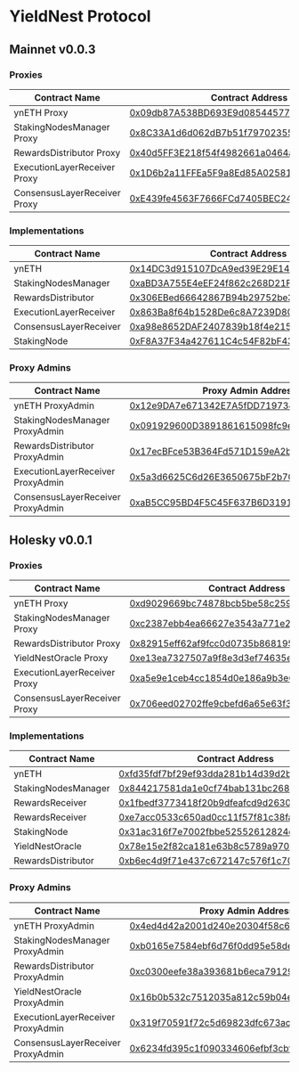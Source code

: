 # YieldNest Protocol

## Mainnet v0.0.3

### Proxies
| Contract Name | Contract Address |
|----------------------------|-------------------------------------------|
| ynETH Proxy | [0x09db87A538BD693E9d08544577d5cCfAA6373A48](https://etherscan.io/address/0x09db87A538BD693E9d08544577d5cCfAA6373A48) |
| StakingNodesManager Proxy | [0x8C33A1d6d062dB7b51f79702355771d44359cD7d](https://etherscan.io/address/0x8C33A1d6d062dB7b51f79702355771d44359cD7d) |
| RewardsDistributor Proxy | [0x40d5FF3E218f54f4982661a0464a298Cf6652351](https://etherscan.io/address/0x40d5FF3E218f54f4982661a0464a298Cf6652351) |
| ExecutionLayerReceiver Proxy | [0x1D6b2a11FFEa5F9a8Ed85A02581910b3d695C12b](https://etherscan.io/address/0x1D6b2a11FFEa5F9a8Ed85A02581910b3d695C12b) |
| ConsensusLayerReceiver Proxy | [0xE439fe4563F7666FCd7405BEC24aE7B0d226536e](https://etherscan.io/address/0xE439fe4563F7666FCd7405BEC24aE7B0d226536e) |

### Implementations
| Contract Name | Contract Address |
|----------------------------|-------------------------------------------|
| ynETH | [0x14DC3d915107DcA9ed39E29E14fbdfe4358a1346](https://etherscan.io/address/0x14DC3d915107DcA9ed39E29E14fbdfe4358a1346) |
| StakingNodesManager | [0xaBD3A755E4eEF24f862c268D21Fd5235904cc811](https://etherscan.io/address/0xaBD3A755E4eEF24f862c268D21Fd5235904cc811) |
| RewardsDistributor | [0x306EBed66642867B94b29752be37b8f20fEb5F72](https://etherscan.io/address/0x306EBed66642867B94b29752be37b8f20fEb5F72) |
| ExecutionLayerReceiver | [0x863Ba8f64b1528De6c8A7239D80D4f2b7CfF159B](https://etherscan.io/address/0x863Ba8f64b1528De6c8A7239D80D4f2b7CfF159B) |
| ConsensusLayerReceiver | [0xa98e8652DAF2407839b18f4e215D86D88Eb91582](https://etherscan.io/address/0xa98e8652DAF2407839b18f4e215D86D88Eb91582) |
| StakingNode | [0xF8A37F34a427611C4c54F82bF43230FA041d237B](https://etherscan.io/address/0xF8A37F34a427611C4c54F82bF43230FA041d237B#code) |



### Proxy Admins
| Contract Name | Proxy Admin Address |
|----------------------------|-------------------------------------------|
| ynETH ProxyAdmin | [0x12e9DA7e671342E7A5fDD7197348C8019e72C31F](https://etherscan.io/address/0x12e9DA7e671342E7A5fDD7197348C8019e72C31F) |
| StakingNodesManager ProxyAdmin | [0x091929600D3891861615098fc9eA3a0270966398](https://etherscan.io/address/0x091929600D3891861615098fc9eA3a0270966398) |
| RewardsDistributor ProxyAdmin | [0x17ecBFce53B364Fd571D159eA2b766bA3114d85E](https://etherscan.io/address/0x17ecBFce53B364Fd571D159eA2b766bA3114d85E) |
| ExecutionLayerReceiver ProxyAdmin | [0x5a3d6625C6d26E3650675bF2b7041cd7d16A63B2](https://etherscan.io/address/0x5a3d6625C6d26E3650675bF2b7041cd7d16A63B2) |
| ConsensusLayerReceiver ProxyAdmin | [0xaB5CC95BD4F5C45F637B6D319169Bbbc212CfEE8](https://etherscan.io/address/0xaB5CC95BD4F5C45F637B6D319169Bbbc212CfEE8) |

## Holesky v0.0.1

### Proxies

| Contract Name | Contract Address |
|----------------------------|-------------------------------------------|
| ynETH Proxy | [0xd9029669bc74878bcb5be58c259ed0a277c5c16e](https://holesky.etherscan.io/address/0xd9029669bc74878bcb5be58c259ed0a277c5c16e) |
| StakingNodesManager Proxy | [0xc2387ebb4ea66627e3543a771e260bd84218d6a1](https://holesky.etherscan.io/address/0xc2387ebb4ea66627e3543a771e260bd84218d6a1) |
| RewardsDistributor Proxy | [0x82915eff62af9fcc0d0735b8681959e069e3f2d8](https://holesky.etherscan.io/address/0x82915eff62af9fcc0d0735b8681959e069e3f2d8) |
| YieldNestOracle Proxy | [0xe13ea7327507a9f8e3d3ef74635ecb1e375ed98c](https://holesky.etherscan.io/address/0xe13ea7327507a9f8e3d3ef74635ecb1e375ed98c) |
| ExecutionLayerReceiver Proxy | [0xa5e9e1ceb4cc1854d0e186a9b3e67158b84ad072](https://holesky.etherscan.io/address/0xa5e9e1ceb4cc1854d0e186a9b3e67158b84ad072) |
| ConsensusLayerReceiver Proxy | [0x706eed02702ffe9cbefd6a65e63f3c2b59b7ef2d](https://holesky.etherscan.io/address/0x706eed02702ffe9cbefd6a65e63f3c2b59b7ef2d) |

### Implementations

| Contract Name | Contract Address |
|----------------------------|-------------------------------------------|
| ynETH | [0xfd35fdf7bf29ef93dda281b14d39d2bfc7d3150e](https://holesky.etherscan.io/address/0xfd35fdf7bf29ef93dda281b14d39d2bfc7d3150e) |
| StakingNodesManager | [0x844217581da1e0cf74bab131bc268838937c638d](https://holesky.etherscan.io/address/0x844217581da1e0cf74bab131bc268838937c638d) |
| RewardsReceiver | [0x1fbedf3773418f20b9dfeafcd9d263030eb0e42f](https://holesky.etherscan.io/address/0x1fbedf3773418f20b9dfeafcd9d263030eb0e42f) |
| RewardsReceiver | [0xe7acc0533c650ad0cc11f57f81c38fa19634b1d7](https://holesky.etherscan.io/address/0xe7acc0533c650ad0cc11f57f81c38fa19634b1d7) |
| StakingNode | [0x31ac316f7e7002fbbe52552612824dfd6a12c663](https://holesky.etherscan.io/address/0x31ac316f7e7002fbbe52552612824dfd6a12c663) |
| YieldNestOracle | [0x78e15e2f82ca181e63b8c5789a97001132462a69](https://holesky.etherscan.io/address/0x78e15e2f82ca181e63b8c5789a97001132462a69) |
| RewardsDistributor | [0xb6ec4d9f71e437c672147c576f1c70ba5da8d159](https://holesky.etherscan.io/address/0xb6ec4d9f71e437c672147c576f1c70ba5da8d159) |

### Proxy Admins

| Contract Name | Proxy Admin Address |
|----------------------------|-------------------------------------------|
| ynETH ProxyAdmin | [0x4ed4d42a2001d240e20304f58c626a63a3eb7ff4](https://holesky.etherscan.io/address/0x4ed4d42a2001d240e20304f58c626a63a3eb7ff4) |
| StakingNodesManager ProxyAdmin | [0xb0165e7584ebf6d76f0dd95e58dea6bdd759f238](https://holesky.etherscan.io/address/0xb0165e7584ebf6d76f0dd95e58dea6bdd759f238) |
| RewardsDistributor ProxyAdmin | [0xc0300eefe38a393681b6eca7912985a165d37c0e](https://holesky.etherscan.io/address/0xc0300eefe38a393681b6eca7912985a165d37c0e) |
| YieldNestOracle ProxyAdmin | [0x16b0b532c7512035a812c59b04e65f135ad12142](https://holesky.etherscan.io/address/0x16b0b532c7512035a812c59b04e65f135ad12142) |
| ExecutionLayerReceiver ProxyAdmin | [0x319f70591f72c5d69823dfc673acdfefd6aee5a1](https://holesky.etherscan.io/address/0x319f70591f72c5d69823dfc673acdfefd6aee5a1) |
| ConsensusLayerReceiver ProxyAdmin | [0x6234fd395c1f090334606efbf3cbf3be46fcf177](https://holesky.etherscan.io/address/0x6234fd395c1f090334606efbf3cbf3be46fcf177) |